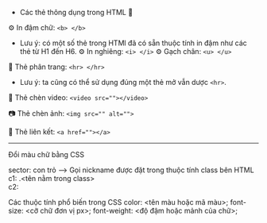- Các thẻ thông dụng trong HTML 📑

⚙ In đậm chữ: `<b> </b>`
 * Lưu ý: có một số thẻ trong HTMl đã có sẵn thuộc tính in đậm như các thẻ từ H1 đến H6.
⚙ In nghiêng: `<i> </i>`
⚙ Gạch chân: `<u> </u>`

📄 Thẻ phân trang: `<hr> </hr> `
 * Lưu ý: ta cũng có thể sử dụng đúng một thẻ mở vẫn dược `<hr>`.

📸 Thẻ chèn video: `<video src=""></video>`

📷 Thẻ chèn ảnh: `<img src="" alt="">`

🔗 Thẻ liên kết: `<a href=""></a>`

-------------------------
Đổi màu chữ bằng CSS

sector: con trỏ
--> Gọi nickname được đặt trong
thuộc tính class bên HTML
   c1: .<tên nằm trong class>\
   c2: 

Các thuộc tính phổ biến trong CSS
color: <tên màu hoặc mã màu>;
font-size: <cỡ chữ đơn vị px>;
font-weight: <độ đậm hoặc mảnh của chữ>;




